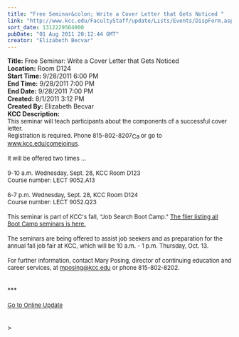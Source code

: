 ```yaml
---
title: "Free Seminar&colon; Write a Cover Letter that Gets Noticed "
link: "http://www.kcc.edu/FacultyStaff/update/Lists/Events/DispForm.aspx?ID=121"
sort_date: 1312229564000
pubDate: "01 Aug 2011 20:12:44 GMT"
creator: "Elizabeth Becvar"
---
```


<div><b>Title:</b> Free Seminar: Write a Cover Letter that Gets Noticed </div>
<div><b>Location:</b> Room D124</div>
<div><b>Start Time:</b> 9/28/2011 6:00 PM</div>
<div><b>End Time:</b> 9/28/2011 7:00 PM</div>
<div><b>End Date:</b> 9/28/2011 7:00 PM</div>
<div><b>Created:</b> 8/1/2011 3:12 PM</div>
<div><b>Created By:</b> Elizabeth Becvar</div>
<div><b>KCC Description:</b> <div class="ExternalClass3E8C90816B56414C8EA527CB666F879C">
<div><font size="2">This seminar will teach participants about the components of a successful cover letter. </font></div>
<div><font size="2">Registration is required. Phone <span style="white-space:nowrap" class="baec5a81-e4d6-4674-97f3-e9220f0136c1">815-802-8207<a style="border-bottom:medium none;position:static !important;border-left:medium none;margin:0px;width:16px;bottom:0px;display:inline;white-space:nowrap;float:none;height:16px;vertical-align:middle;overflow:hidden;border-top:medium none;top:0px;cursor:hand;right:0px;border-right:medium none;left:0px" title="Call: 815-802-8207" href="/FacultyStaff/update/Lists/Events/EditForm.aspx?ID=121&amp;Source=/FacultyStaff/update/_layouts/sitemanager.aspx?SmtContext%3DSPList%3ac267947c-5d3a-41df-bf8c-8c8142ece9fc?SPWeb%3a6dd7d01a-f4b3-47f9-8d35-b60692caa2f7%3a%26SmtContextExpanded%3DTrue%26Filter%3D1%26pgsz%3D500%26vrmode%3DFalse%26lvn%3DAll%20Events#"><img style="border-bottom:medium none;position:static !important;border-left:medium none;margin:0px;width:16px;bottom:0px;display:inline;white-space:nowrap;float:none;height:16px;vertical-align:middle;overflow:hidden;border-top:medium none;top:0px;cursor:hand;right:0px;border-right:medium none;left:0px" title="Call: 815-802-8207" /></a></span> or go to </font><a href="/comejoinus"><font size="2">www.kcc.edu/comejoinus</font></a><font size="2">. </font></div>
<div><font size="2"></font> </div>
<div><font size="2">It will be offered two times ...</font></div>
<div><font size="2"></font> </div>
<div><font size="2">9-10 a.m. Wednesday, Sept. 28, KCC Room D123</font></div>
<div><font size="2">Course number: LECT 9052.A13</font></div>
<div><font size="2"></font> </div>
<div><font size="2">6-7 p.m. Wednesday, Sept. 28, KCC Room D124</font></div>
<div><font size="2">Course number: LECT 9052.Q23</font></div>
<div><br /><font size="2">This seminar is part of KCC's fall, “Job Search Boot Camp.&quot; <a href="/Documents/Fall_boot_camp_flier_2011.pdf">The flier listing all Boot Camp seminars is here.</a></font><font size="2"> </font></div>
<div><font size="2"></font> </div>
<div><font size="2">The seminars are being offered to assist job seekers and as preparation for the annual fall job fair at KCC, which will be 10 a.m. - 1 p.m. Thursday, Oct. 13. </font></div>
<div><br /><font size="2">For further information, contact Mary Posing, director of continuing education and career services, at </font><a href="mailto:mposing@kcc.edu"><font size="2">mposing@kcc.edu</font></a><font size="2"> or phone <span style="white-space:nowrap" class="baec5a81-e4d6-4674-97f3-e9220f0136c1">815-802-8202.</span></font></div><font size="2"></font></div>
<div> </div>
<div> </div>
<div>***</div>
<div> </div>
<div>
<div><font size="2"><a href="/FacultyStaff/update/Pages/dailyupdate.aspx">Go to Online Update</a></font></div>
<div><font size="2"></font> </div>
<div> </div></div>
<div></div></div>
>
